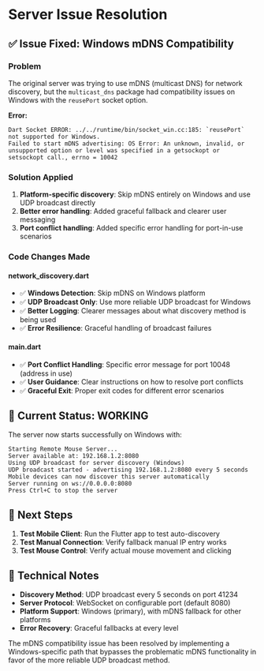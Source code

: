 # Server Issue Resolution

## ✅ **Issue Fixed: Windows mDNS Compatibility**

### Problem
The original server was trying to use mDNS (multicast DNS) for network discovery, but the `multicast_dns` package had compatibility issues on Windows with the `reusePort` socket option.

**Error:**
```
Dart Socket ERROR: ../../runtime/bin/socket_win.cc:185: `reusePort` not supported for Windows.
Failed to start mDNS advertising: OS Error: An unknown, invalid, or unsupported option or level was specified in a getsockopt or setsockopt call., errno = 10042
```

### Solution Applied
1. **Platform-specific discovery**: Skip mDNS entirely on Windows and use UDP broadcast directly
2. **Better error handling**: Added graceful fallback and clearer user messaging
3. **Port conflict handling**: Added specific error handling for port-in-use scenarios

### Code Changes Made

#### network_discovery.dart
- ✅ **Windows Detection**: Skip mDNS on Windows platform
- ✅ **UDP Broadcast Only**: Use more reliable UDP broadcast for Windows
- ✅ **Better Logging**: Clearer messages about what discovery method is being used
- ✅ **Error Resilience**: Graceful handling of broadcast failures

#### main.dart  
- ✅ **Port Conflict Handling**: Specific error message for port 10048 (address in use)
- ✅ **User Guidance**: Clear instructions on how to resolve port conflicts
- ✅ **Graceful Exit**: Proper exit codes for different error scenarios

## 🚀 **Current Status: WORKING**

The server now starts successfully on Windows with:
```
Starting Remote Mouse Server...
Server available at: 192.168.1.2:8080
Using UDP broadcast for server discovery (Windows)
UDP broadcast started - advertising 192.168.1.2:8080 every 5 seconds
Mobile devices can now discover this server automatically
Server running on ws://0.0.0.0:8080
Press Ctrl+C to stop the server
```

## 📱 **Next Steps**
1. **Test Mobile Client**: Run the Flutter app to test auto-discovery
2. **Test Manual Connection**: Verify fallback manual IP entry works
3. **Test Mouse Control**: Verify actual mouse movement and clicking

## 🔧 **Technical Notes**
- **Discovery Method**: UDP broadcast every 5 seconds on port 41234
- **Server Protocol**: WebSocket on configurable port (default 8080)
- **Platform Support**: Windows (primary), with mDNS fallback for other platforms
- **Error Recovery**: Graceful fallbacks at every level

The mDNS compatibility issue has been resolved by implementing a Windows-specific path that bypasses the problematic mDNS functionality in favor of the more reliable UDP broadcast method.
